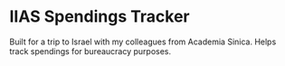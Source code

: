 # IIAS Spendings Tracker
Built for a trip to Israel with my colleagues from Academia Sinica. Helps track spendings for bureaucracy purposes.

